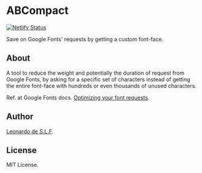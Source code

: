 # ABCompact

[![Netlify Status](https://api.netlify.com/api/v1/badges/cf03fa1a-0cb2-4c92-a163-20c07ce40fc0/deploy-status)](https://app.netlify.com/sites/abcompact/deploys)

Save on Google Fonts' requests by getting a custom font-face.

## About

A tool to reduce the weight and potentially the duration of request from Google Fonts, by asking for a specific set of characters instead of getting the entire font-face with hundreds or even thousands of unused characters.

Ref. at Google Fonts docs. [Optimizing your font requests](https://developers.google.com/fonts/docs/getting_started#optimizing_your_font_requests).

## Author

[Leonardo de S.L.F](https://github.com/leodeslf "GitHub profile").

## License

MIT License.
